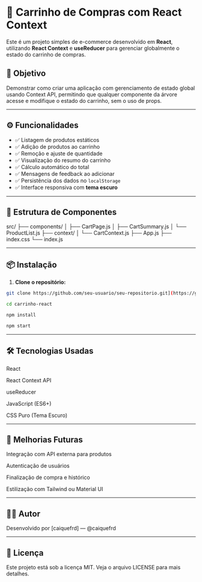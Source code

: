 # 🛒 Carrinho de Compras com React Context

Este é um projeto simples de e-commerce desenvolvido em **React**, utilizando **React Context** e **useReducer** para gerenciar globalmente o estado do carrinho de compras.

## 🎯 Objetivo

Demonstrar como criar uma aplicação com gerenciamento de estado global usando Context API, permitindo que qualquer componente da árvore acesse e modifique o estado do carrinho, sem o uso de props.

---

## ⚙️ Funcionalidades

- ✅ Listagem de produtos estáticos
- ✅ Adição de produtos ao carrinho
- ✅ Remoção e ajuste de quantidade
- ✅ Visualização do resumo do carrinho
- ✅ Cálculo automático do total
- ✅ Mensagens de feedback ao adicionar
- ✅ Persistência dos dados no `localStorage`
- ✅ Interface responsiva com **tema escuro**

---

## 🧱 Estrutura de Componentes
src/
├── components/
│ ├── CartPage.js
│ ├── CartSummary.js
│ └── ProductList.js
├── context/
│ └── CartContext.js
├── App.js
├── index.css
└── index.js


---

## 📦 Instalação

1. **Clone o repositório:**
```bash
git clone https://github.com/seu-usuario/seu-repositorio.git](https://github.com/caiquefrd/react-buy-cart.git

cd carrinho-react

npm install

npm start
```
---

## 🛠️ Tecnologias Usadas
React

React Context API

useReducer

JavaScript (ES6+)

CSS Puro (Tema Escuro)

---

## 🧪 Melhorias Futuras
Integração com API externa para produtos

Autenticação de usuários

Finalização de compra e histórico

Estilização com Tailwind ou Material UI

---

## 👨‍💻 Autor
Desenvolvido por [caiquefrd] — @caiquefrd

---

## 📄 Licença
Este projeto está sob a licença MIT. Veja o arquivo LICENSE para mais detalhes.


